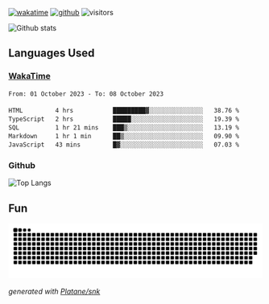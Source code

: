 [![wakatime](https://wakatime.com/badge/user/82c377cd-a54c-404c-b7df-177b313ca539.svg)](https://wakatime.com/@82c377cd-a54c-404c-b7df-177b313ca539)
[![github](https://img.shields.io/github/followers/xinthose?logo=github&style=plastic)](https://github.com/alanhamlett?tab=followers)
![visitors](https://visitor-badge.glitch.me/badge?page_id=xinthose&left_color=green&right_color=red)

![Github stats](https://github-readme-stats.vercel.app/api?username=xinthose&show_icons=true&theme=radical&count_private=true)

## Languages Used

### [WakaTime](https://wakatime.com/)
<!--START_SECTION:waka-->

```txt
From: 01 October 2023 - To: 08 October 2023

HTML         4 hrs           █████████▓░░░░░░░░░░░░░░░   38.76 %
TypeScript   2 hrs           █████░░░░░░░░░░░░░░░░░░░░   19.39 %
SQL          1 hr 21 mins    ███▒░░░░░░░░░░░░░░░░░░░░░   13.19 %
Markdown     1 hr 1 min      ██▒░░░░░░░░░░░░░░░░░░░░░░   09.90 %
JavaScript   43 mins         █▓░░░░░░░░░░░░░░░░░░░░░░░   07.03 %
```

<!--END_SECTION:waka-->

### Github

![Top Langs](https://github-readme-stats.vercel.app/api/top-langs/?username=xinthose)

## Fun
![github contribution grid snake animation](https://raw.githubusercontent.com/xinthose/xinthose/output/github-contribution-grid-snake.svg)

_generated with [Platane/snk](https://github.com/Platane/snk)_
